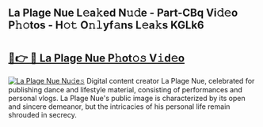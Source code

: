 ## La Plage Nue L𝚎a𝚔ed N𝚞𝚍e - Part-CBq Vi𝚍𝚎o P𝚑𝚘tos - H𝚘𝚝 O𝚗𝚕yf𝚊ns L𝚎a𝚔s KGLk6

# <h2><a href="http://kfc5c1.oniu.top/?m=La+Plage+Nue">🔗👉 🔴 La Plage Nue P𝚑ot𝚘𝚜 V𝚒d𝚎o</a></h2>

[![La Plage Nue Nu𝚍e𝚜](https://i.imgur.com/0qMVB7G.gif)](http://kfc5c1.oniu.top/?m=La+Plage+Nue)
Digital content creator La Plage Nue, celebrated for publishing dance and lifestyle material, consisting of performances and personal vlogs. La Plage Nue's public image is characterized by its open and sincere demeanor, but the intricacies of his personal life remain shrouded in secrecy.  
